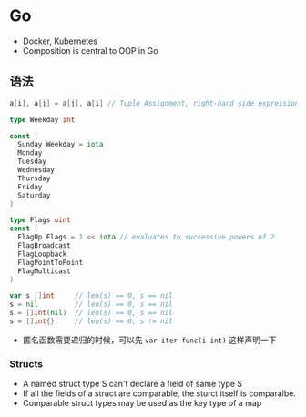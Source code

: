 # Go

- Docker, Kubernetes
- Composition is central to OOP in Go

## 语法

```go
a[i], a[j] = a[j], a[i] // Tuple Assignment, right-hand side expressions are evaluated before any of the variables are updated
```

```go
type Weekday int

const (
  Sunday Weekday = iota
  Monday
  Tuesday
  Wednesday
  Thursday
  Friday
  Saturday
)
```

```go
type Flags uint
const (
  FlagUp Flags = 1 << iota // evaluates to successive powers of 2
  FlagBroadcast
  FlagLoopback
  FlagPointToPoint
  FlagMulticast
)
```

```go
var s []int     // len(s) == 0, s == nil
s = nil         // len(s) == 0, s == nil
s = []int(nil)  // len(s) == 0, s == nil
s = []int{}     // len(s) == 0, s != nil
```

- 匿名函数需要递归的时候，可以先 `var iter func(i int)` 这样声明一下

### Structs

- A named struct type S can't declare a field of same type S
- If all the fields of a struct are comparable, the sturct itself is comparalbe.
- Comparable struct types may be used as the key type of a map
